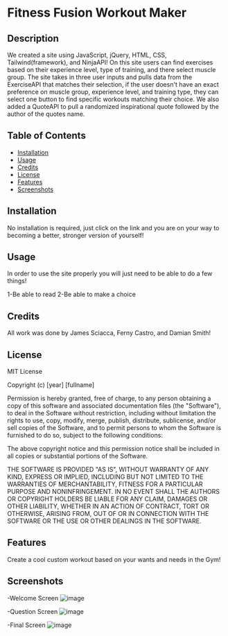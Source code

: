 # Fitness Fusion Workout Maker

## Description

We created a site using JavaScript, jQuery, HTML, CSS, Tailwind(framework), and NinjaAPI! On this site users can find exercises based on their experience level, type of training, and there select muscle group. The site takes in three user inputs and pulls data from the ExerciseAPI that matches their selection, if the user doesn't have an exact preference on muscle group, experience level, and training type, they can select one button to find specific workouts matching their choice. We also added a QuoteAPI to pull a randomized inspirational quote followed by the author of the quotes name. 

## Table of Contents

- [Installation](#installation)
- [Usage](#usage)
- [Credits](#credits)
- [License](#license)
- [Features](#features)
- [Screenshots](#screenshots)

## Installation

No installation is required, just click on the link and you are on your way to becoming a better, stronger version of yourself!

## Usage

In order to use the site properly you will just need to be able to do a few things!

1-Be able to read
2-Be able to make a choice

## Credits

All work was done by James Sciacca, Ferny Castro, and Damian Smith!

## License

MIT License

Copyright (c) [year] [fullname]

Permission is hereby granted, free of charge, to any person obtaining a copy
of this software and associated documentation files (the "Software"), to deal
in the Software without restriction, including without limitation the rights
to use, copy, modify, merge, publish, distribute, sublicense, and/or sell
copies of the Software, and to permit persons to whom the Software is
furnished to do so, subject to the following conditions:

The above copyright notice and this permission notice shall be included in all
copies or substantial portions of the Software.

THE SOFTWARE IS PROVIDED "AS IS", WITHOUT WARRANTY OF ANY KIND, EXPRESS OR
IMPLIED, INCLUDING BUT NOT LIMITED TO THE WARRANTIES OF MERCHANTABILITY,
FITNESS FOR A PARTICULAR PURPOSE AND NONINFRINGEMENT. IN NO EVENT SHALL THE
AUTHORS OR COPYRIGHT HOLDERS BE LIABLE FOR ANY CLAIM, DAMAGES OR OTHER
LIABILITY, WHETHER IN AN ACTION OF CONTRACT, TORT OR OTHERWISE, ARISING FROM,
OUT OF OR IN CONNECTION WITH THE SOFTWARE OR THE USE OR OTHER DEALINGS IN THE
SOFTWARE.

## Features

Create a cool custom workout based on your wants and needs in the Gym!

## Screenshots

-Welcome Screen
![image](https://user-images.githubusercontent.com/78399517/227413755-4635511d-5ed6-43f0-a598-8baa9a1baf59.png)

-Question Screen
![image](https://user-images.githubusercontent.com/78399517/227413853-8c4b67ac-9366-43a2-b066-e913af4ad640.png)

-Final Screen
![image](https://user-images.githubusercontent.com/78399517/227414003-1773e6f6-9580-4339-8abc-bff7f2cfc8b1.png)

